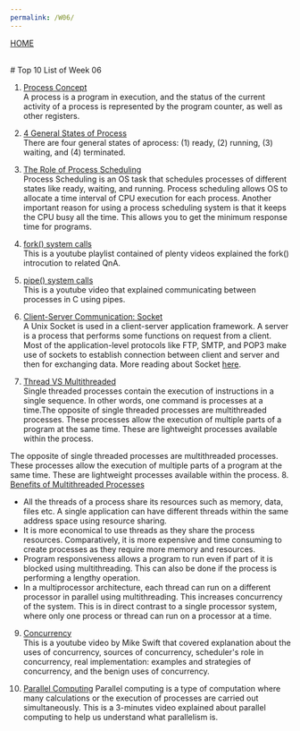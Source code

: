 ```yaml
---
permalink: /W06/
---
```

[HOME](../)

<br>
# Top 10 List of Week 06

1. [Process Concept](https://medium.com/@akhandmishra/operating-system-process-and-process-management-108d83e8ce60)<br>
A process is a program in execution, and the status of the current activity of
a process is represented by the program counter, as well as other registers.

2. [4 General States of Process](http://brahms.emu.edu.tr/filizbilen/OS/Lecture%20Notes-Chapter%202.pdf)<br>
There are four general states of aprocess: (1) ready, (2) running, (3) waiting, and (4) terminated.

3. [The Role of Process Scheduling](https://www.guru99.com/process-scheduling.html)<br>Process Scheduling is an OS task that schedules processes of different states like ready, waiting, and running.
Process scheduling allows OS to allocate a time interval of CPU execution for each process.
Another important reason for using a process scheduling system is that it keeps the CPU busy 
all the time. This allows you to get the minimum response time for programs.

4. [fork() system calls](https://www.youtube.com/watch?v=9seb8hddeK4&list=RDQMGpMl4ZQfZhI&start_radio=1)<br>
This is a youtube playlist contained of plenty videos explained the fork() introcution to related QnA.

5. [pipe() system calls](https://youtu.be/Mqb2dVRe0uo)<br>
This is a youtube video that explained communicating between processes in C using pipes.

6. [Client-Server Communication: Socket](https://youtu.be/uagKTbohimU)<br>
A Unix Socket is used in a client-server application framework. A server is a process 
that performs some functions on request from a client. Most of the application-level protocols 
like FTP, SMTP, and POP3 make use of sockets to establish connection between client and server 
and then for exchanging data. More reading about Socket [here](https://www.tutorialspoint.com/unix_sockets/what_is_socket.htm).

7. [Thread VS Multithreaded](https://www.tutorialspoint.com/single-threaded-and-multi-threaded-processes#)<br>
Single threaded processes contain the execution of instructions in a single sequence. 
In other words, one command is processes at a time.The opposite of single threaded processes are multithreaded 
processes. These processes allow the execution of multiple parts of a program at the same time. 
These are lightweight processes available within the process.

The opposite of single threaded processes are multithreaded processes. These processes allow the execution of multiple parts of a program at the same time. These are lightweight processes available within the process.
8. [Benefits of Multithreaded Processes](https://www.tutorialspoint.com/single-threaded-and-multi-threaded-processes#)<br>
* All the threads of a process share its resources such as memory, data, files etc. 
A single application can have different threads within the same address space using 
resource sharing.
* It is more economical to use threads as they share the process resources. Comparatively, 
it is more expensive and time consuming to create processes as they require more memory and 
resources.
* Program responsiveness allows a program to run even if part of it is blocked using multithreading. 
This can also be done if the process is performing a lengthy operation.
* In a multiprocessor architecture, each thread can run on a different processor in parallel 
using multithreading. This increases concurrency of the system. This is in direct contrast to a 
single processor system, where only one process or thread can run on a processor at a time.

9. [Concurrency](https://youtu.be/iKtvNJQoCNw)<br>
This is a youtube video by Mike Swift that covered explanation about the uses of concurrency, sources of concurrency,
scheduler's role in concurrency, real implementation: examples and strategies of concurrency, and the benign
uses of concurrency.

10. [Parallel Computing](https://youtu.be/q7sgzDH1cR8)
Parallel computing is a type of computation where many calculations or the execution of processes are carried out simultaneously.
This is a 3-minutes video explained about parallel computing to help us understand what parallelism is.
